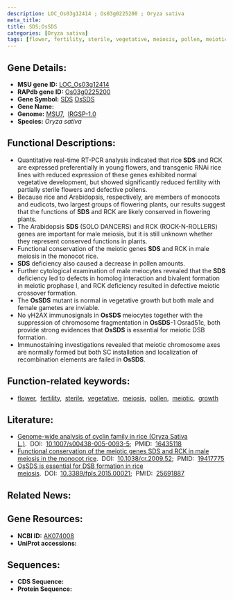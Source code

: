 ```yaml
---
description: LOC_Os03g12414 ; Os03g0225200 ; Oryza sativa
meta_title:
title: SDS;OsSDS
categories: [Oryza sativa]
tags: [flower, fertility, sterile, vegetative, meiosis, pollen, meiotic, growth]
---
```


## Gene Details:
- **MSU gene ID:** [LOC_Os03g12414](http://rice.uga.edu/cgi-bin/ORF_infopage.cgi?orf=LOC_Os03g12414)  
- **RAPdb gene ID:** [Os03g0225200](https://rapdb.dna.affrc.go.jp/locus/?name=Os03g0225200)  
- **Gene Symbol:** <u>SDS</u>&nbsp;<u>OsSDS</u>
- **Gene Name:**
- **Genome:**  [MSU7](http://rice.uga.edu/),&nbsp;&nbsp;[IRGSP-1.0](https://rapdb.dna.affrc.go.jp/download/irgsp1.html)
- **Species:** *Oryza sativa*

## Functional Descriptions:
   - Quantitative real-time RT-PCR analysis indicated that rice **SDS** and RCK are expressed preferentially in young flowers, and transgenic RNAi rice lines with reduced expression of these genes exhibited normal vegetative development, but showed significantly reduced fertility with partially sterile flowers and defective pollens.
   - Because rice and Arabidopsis, respectively, are members of monocots and eudicots, two largest groups of flowering plants, our results suggest that the functions of **SDS** and RCK are likely conserved in flowering plants.
   - The Arabidopsis **SDS** (SOLO DANCERS) and RCK (ROCK-N-ROLLERS) genes are important for male meiosis, but it is still unknown whether they represent conserved functions in plants.
   - Functional conservation of the meiotic genes **SDS** and RCK in male meiosis in the monocot rice.
   - **SDS** deficiency also caused a decrease in pollen amounts.
   - Further cytological examination of male meiocytes revealed that the **SDS** deficiency led to defects in homolog interaction and bivalent formation in meiotic prophase I, and RCK deficiency resulted in defective meiotic crossover formation.
   - The **OsSDS** mutant is normal in vegetative growth but both male and female gametes are inviable.
   - No γH2AX immunosignals in **OsSDS** meiocytes together with the suppression of chromosome fragmentation in **OsSDS**-1 Osrad51c, both provide strong evidences that **OsSDS** is essential for meiotic DSB formation.
   - Immunostaining investigations revealed that meiotic chromosome axes are normally formed but both SC installation and localization of recombination elements are failed in **OsSDS**.

## Function-related keywords:
   - [flower](/tags/flower/),&nbsp;&nbsp;[fertility](/tags/fertility/),&nbsp;&nbsp;[sterile](/tags/sterile/),&nbsp;&nbsp;[vegetative](/tags/vegetative/),&nbsp;&nbsp;[meiosis](/tags/meiosis/),&nbsp;&nbsp;[pollen](/tags/pollen/),&nbsp;&nbsp;[meiotic](/tags/meiotic/),&nbsp;&nbsp;[growth](/tags/growth/)

## Literature:
   - [Genome-wide analysis of cyclin family in rice (Oryza Sativa L.)](https://www.doi.org/10.1007/s00438-005-0093-5).&nbsp;&nbsp;DOI:&nbsp;&nbsp;[10.1007/s00438-005-0093-5](https://www.doi.org/10.1007/s00438-005-0093-5);&nbsp;&nbsp;PMID:&nbsp;&nbsp;[16435118](https://pubmed.ncbi.nlm.nih.gov/16435118/)
   - [Functional conservation of the meiotic genes SDS and RCK in male meiosis in the monocot rice](https://www.doi.org/10.1038/cr.2009.52).&nbsp;&nbsp;DOI:&nbsp;&nbsp;[10.1038/cr.2009.52](https://www.doi.org/10.1038/cr.2009.52);&nbsp;&nbsp;PMID:&nbsp;&nbsp;[19417775](https://pubmed.ncbi.nlm.nih.gov/19417775/)
   - [OsSDS is essential for DSB formation in rice meiosis](https://www.doi.org/10.3389/fpls.2015.00021).&nbsp;&nbsp;DOI:&nbsp;&nbsp;[10.3389/fpls.2015.00021](https://www.doi.org/10.3389/fpls.2015.00021);&nbsp;&nbsp;PMID:&nbsp;&nbsp;[25691887](https://pubmed.ncbi.nlm.nih.gov/25691887/)

## Related News:

## Gene Resources:
- **NCBI ID:**  [AK074008](http://www.ncbi.nlm.nih.gov/nuccore/AK074008)
- **UniProt accessions:** [](https://www.uniprot.org/uniprotkb//entry)

## Sequences:
- **CDS Sequence:**
- **Protein Sequence:**
